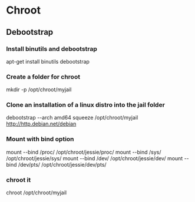 # Chroot
## Debootstrap
### Install binutils and debootstrap
  apt-get install binutils debootstrap
### Create a folder for chroot
  mkdir -p /opt/chroot/myjail
### Clone an installation of a linux distro into the jail folder 
  debootstrap --arch  amd64 squeeze /opt/chroot/myjail http://http.debian.net/debian
### Mount with bind option
  mount --bind /proc/ /opt/chroot/jessie/proc/
  mount --bind /sys/ /opt/chroot/jessie/sys/
  mount --bind /dev/ /opt/chroot/jessie/dev/
  mount --bind /dev/pts/ /opt/chroot/jessie/dev/pts/
### chroot it
  chroot /opt/chroot/myjail 
